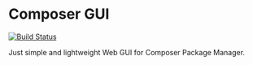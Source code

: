 # Composer GUI

[![Build Status](https://travis-ci.org/blueskan/composer-gui.svg?branch=master)](https://travis-ci.org/blueskan/composer-gui)

Just simple and lightweight Web GUI for Composer Package Manager.